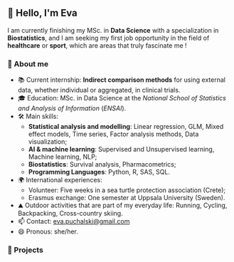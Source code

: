 ## 👋 Hello, I'm Eva 
I am currently finishing my MSc. in **Data Science** with a specialization in **Biostatistics**, and I am seeking my first job opportunity in the field of **healthcare** or **sport**, which are areas that truly fascinate me !

### 👩 About me
- 📚 Current internship: **Indirect comparison methods** for using external data, whether individual or aggregated, in clinical trials.  
- 🎓 Education: MSc. in Data Science at the *National School of Statistics and Analysis of Information* (*ENSAI*).
- 🛠 Main skills:
    - **Statistical analysis and modelling**: Linear regression, GLM, Mixed effect models, Time series, Factor analysis methods, Data visualization;
    - **AI & machine learning**: Supervised and Unsupervised learning, Machine learning, NLP;
    - **Biostatistics**: Survival analysis, Pharmacometrics;
    - **Programming Languages**: Python, R, SAS, SQL.
- 🌍 International experiences:
    - Volunteer: Five weeks in a sea turtle protection association (Crete);
    - Erasmus exchange: One semester at Uppsala University (Sweden).
- ⛰️ Outdoor activities that are part of my everyday life: Running, Cycling, Backpacking, Cross-country skiing.
- 📫 Contact:  [eva.puchalski@gmail.com](mailto:eva.puchalski@gmail.com)
- 😄 Pronous: she/her.

### 🚀 Projects


<!--
**eva-puch/eva-puch** is a ✨ _special_ ✨ repository because its `README.md` (this file) appears on your GitHub profile.

Here are some ideas to get you started:
### 🚀 Projects
- 🔭 I’m currently working on ...
- 🌱 I’m currently learning ...
- 👯 I’m looking to collaborate on ...
- 🤔 I’m looking for help with ...
- 💬 Ask me about ...
- 📫 How to reach me: ...
- 😄 Pronouns: ...
- ⚡ Fun fact: ...
-->
